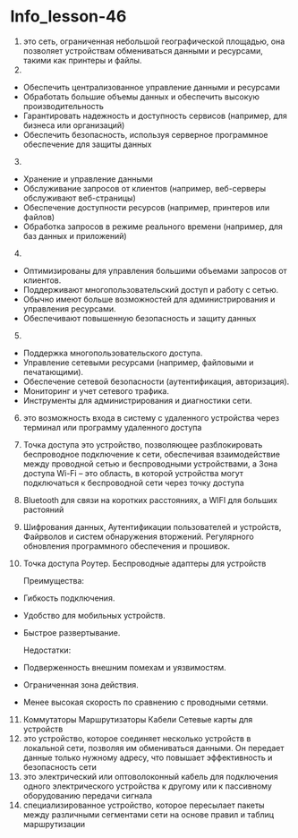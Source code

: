 # Info_lesson-46
1. это сеть, ограниченная небольшой географической площадью, она позволяет устройствам обмениваться данными и ресурсами, такими как принтеры и файлы.
2.
 
   - Обеспечить централизованное управление данными и ресурсами
   - Обработать большие объемы данных и обеспечить высокую производительность
   - Гарантировать надежность и доступность сервисов (например, для бизнеса или организаций)
   - Обеспечить безопасность, используя серверное программное обеспечение для защиты данных
     
3.    
  
   - Хранение и управление данными
   - Обслуживание запросов от клиентов (например, веб-серверы обслуживают веб-страницы)
   - Обеспечение доступности ресурсов (например, принтеров или файлов)
   - Обработка запросов в режиме реального времени (например, для баз данных и приложений)

4. 

   - Оптимизированы для управления большими объемами запросов от клиентов.  
   - Поддерживают многопользовательский доступ и работу с сетью.  
   - Обычно имеют больше возможностей для администрирования и управления ресурсами.  
   - Обеспечивают повышенную безопасность и защиту данных

5. 

   - Поддержка многопользовательского доступа.  
   - Управление сетевыми ресурсами (например, файловыми и печатающими).  
   - Обеспечение сетевой безопасности (аутентификация, авторизация).  
   - Мониторинг и учет сетевого трафика.  
   - Инструменты для администрирования и диагностики сети.

6. это возможность входа в систему с удаленного устройства через терминал или программу удаленного доступа
7. Точка доступа это устройство, позволяющее разблокировать беспроводное подключение к сети, обеспечивая взаимодействие между проводной сетью и беспроводными устройствами, а Зона доступа Wi-Fi – это область, в которой устройства могут подключаться к беспроводной сети через точку доступа
8. Bluetooth  для связи на коротких расстояниях, а WIFI для больших растояний
9. Шифрования данных, Аутентификации пользователей и устройств, Файрволов и систем обнаружения вторжений.   Регулярного обновления программного обеспечения и прошивок.
10. Точка доступа  Роутер.  Беспроводные адаптеры для устройств

    Преимущества:
    
  - Гибкость подключения.  
  - Удобство для мобильных устройств.  
  - Быстрое развертывание.

    Недостатки:  
  - Подверженность внешним помехам и уязвимостям.  
  - Ограниченная зона действия.  
  - Менее высокая скорость по сравнению с проводными сетями.

11. Коммутаторы    Маршрутизаторы   Кабели    Сетевые карты для устройств
12. это устройство, которое соединяет несколько устройств в локальной сети, позволяя им обмениваться данными. Он передает данные только нужному адресу, что повышает эффективность и безопасность сети
13. это электрический или оптоволоконный кабель для подключения одного электрического устройства к другому или к пассивному оборудованию передачи сигнала
14. специализированное устройство, которое пересылает пакеты между различными сегментами сети на основе правил и таблиц маршрутизации
